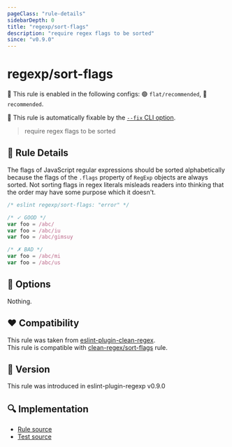 ```yaml
---
pageClass: "rule-details"
sidebarDepth: 0
title: "regexp/sort-flags"
description: "require regex flags to be sorted"
since: "v0.9.0"
---
```

# regexp/sort-flags

💼 This rule is enabled in the following configs: 🟢 `flat/recommended`, 🔵 `recommended`.

🔧 This rule is automatically fixable by the [`--fix` CLI option](https://eslint.org/docs/latest/user-guide/command-line-interface#--fix).

<!-- end auto-generated rule header -->

> require regex flags to be sorted

## :book: Rule Details

The flags of JavaScript regular expressions should be sorted alphabetically
because the flags of the `.flags` property of `RegExp` objects are always
sorted. Not sorting flags in regex literals misleads readers into thinking that
the order may have some purpose which it doesn't.

<eslint-code-block fix>

```js
/* eslint regexp/sort-flags: "error" */

/* ✓ GOOD */
var foo = /abc/
var foo = /abc/iu
var foo = /abc/gimsuy

/* ✗ BAD */
var foo = /abc/mi
var foo = /abc/us
```

</eslint-code-block>

## :wrench: Options

Nothing.

## :heart: Compatibility

This rule was taken from [eslint-plugin-clean-regex].\
This rule is compatible with [clean-regex/sort-flags] rule.

[eslint-plugin-clean-regex]: https://github.com/RunDevelopment/eslint-plugin-clean-regex
[clean-regex/sort-flags]: https://github.com/RunDevelopment/eslint-plugin-clean-regex/blob/master/docs/rules/sort-flags.md

## :rocket: Version

This rule was introduced in eslint-plugin-regexp v0.9.0

## :mag: Implementation

- [Rule source](https://github.com/ota-meshi/eslint-plugin-regexp/blob/master/lib/rules/sort-flags.ts)
- [Test source](https://github.com/ota-meshi/eslint-plugin-regexp/blob/master/tests/lib/rules/sort-flags.ts)
